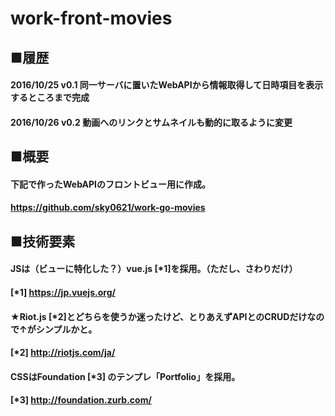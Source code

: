 # work-front-movies
## ■履歴
#### 2016/10/25 v0.1 同一サーバに置いたWebAPIから情報取得して日時項目を表示するところまで完成
#### 2016/10/26 v0.2 動画へのリンクとサムネイルも動的に取るように変更
## ■概要
#### 下記で作ったWebAPIのフロントビュー用に作成。
#### https://github.com/sky0621/work-go-movies
## ■技術要素
#### JSは（ビューに特化した？）vue.js [*1]を採用。（ただし、さわりだけ）
#### [*1] https://jp.vuejs.org/
#### ★Riot.js [*2]とどちらを使うか迷ったけど、とりあえずAPIとのCRUDだけなので↑がシンプルかと。
#### [*2] http://riotjs.com/ja/
#### CSSはFoundation [*3] のテンプレ「Portfolio」を採用。
#### [*3] http://foundation.zurb.com/
